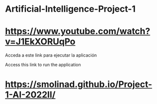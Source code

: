# Artificial-Intelligence-Project-1

# https://www.youtube.com/watch?v=J1EkXORUqPo

Acceda a este link para ejecutar la aplicación

Access this link to run the application

# https://smolinad.github.io/Project-1-AI-2022II/
